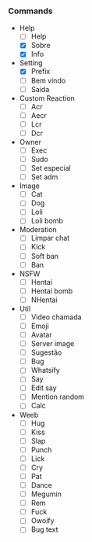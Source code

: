### Commands

* Help
    - [ ] Help
    - [x] Sobre
    - [x] Info

* Setting
    - [x] Prefix
    - [ ] Bem vindo
    - [ ] Saida

* Custom Reaction
    - [ ] Acr
    - [ ] Aecr
    - [ ] Lcr
    - [ ] Dcr

* Owner
    - [ ] Exec
    - [ ] Sudo
    - [ ] Set especial
    - [ ] Set adm

* Image
    - [ ] Cat
    - [ ] Dog
    - [ ] Loli
    - [ ] Loli bomb

* Moderation
    - [ ] Limpar chat
    - [ ] Kick
    - [ ] Soft ban
    - [ ] Ban

* NSFW
    - [ ] Hentai
    - [ ] Hentai bomb
    - [ ] NHentai

* Util
    - [ ] Video chamada
    - [ ] Emoji
    - [ ] Avatar
    - [ ] Server image
    - [ ] Sugestão
    - [ ] Bug
    - [ ] Whatsify
    - [ ] Say
    - [ ] Edit say
    - [ ] Mention random
    - [ ] Calc

* Weeb
    - [ ] Hug
    - [ ] Kiss
    - [ ] Slap
    - [ ] Punch
    - [ ] Lick
    - [ ] Cry
    - [ ] Pat
    - [ ] Dance
    - [ ] Megumin
    - [ ] Rem
    - [ ] Fuck
    - [ ] Owoify
    - [ ] Bug text
